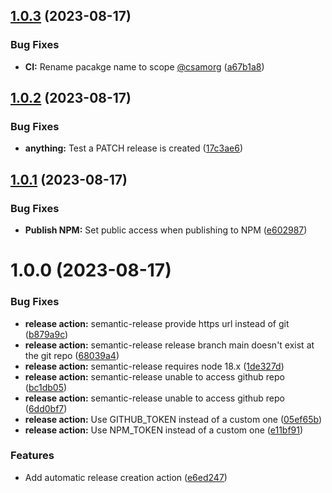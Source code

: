 ## [1.0.3](https://github.com/fredofm/node_library_example/compare/v1.0.2...v1.0.3) (2023-08-17)


### Bug Fixes

* **CI:** Rename pacakge name to scope [@csamorg](https://github.com/csamorg) ([a67b1a8](https://github.com/fredofm/node_library_example/commit/a67b1a8ad2770b522da7ffc09d684eac0e19db07))

## [1.0.2](https://github.com/fredofm/node_library_example/compare/v1.0.1...v1.0.2) (2023-08-17)


### Bug Fixes

* **anything:** Test a PATCH release is created ([17c3ae6](https://github.com/fredofm/node_library_example/commit/17c3ae60e95d6f1e2fc54727958b4834a568b989))

## [1.0.1](https://github.com/fredofm/node_library_example/compare/v1.0.0...v1.0.1) (2023-08-17)


### Bug Fixes

* **Publish NPM:** Set public access when publishing to NPM ([e602987](https://github.com/fredofm/node_library_example/commit/e60298772bfda96c05fa5b91821010826065f72a))

# 1.0.0 (2023-08-17)


### Bug Fixes

* **release action:** semantic-release provide https url instead of git ([b879a9c](https://github.com/fredofm/node_library_example/commit/b879a9c7c8cb659a0edabfdbbeb303f442ccb659))
* **release action:** semantic-release release branch main doesn't exist at the git repo ([68039a4](https://github.com/fredofm/node_library_example/commit/68039a44daff0f84e169ff5a72b95d9eda76a6f0))
* **release action:** semantic-release requires node 18.x ([1de327d](https://github.com/fredofm/node_library_example/commit/1de327d0e698ed93bacb720a5eccb29fb84b6b0f))
* **release action:** semantic-release unable to access github repo ([bc1db05](https://github.com/fredofm/node_library_example/commit/bc1db057c3fd4ab763c2ad6144404d6bfcf5f63e))
* **release action:** semantic-release unable to access github repo ([6dd0bf7](https://github.com/fredofm/node_library_example/commit/6dd0bf782337a8ae7a4cefd93f96b12f86d2a3bd))
* **release action:** Use GITHUB_TOKEN instead of a custom one ([05ef65b](https://github.com/fredofm/node_library_example/commit/05ef65b95830c396e0ebb0b07713e5f59b00f120))
* **release action:** Use NPM_TOKEN instead of a custom one ([e11bf91](https://github.com/fredofm/node_library_example/commit/e11bf912e6a9fbdbff1c7a97b3e37789d1ba0c12))


### Features

* Add automatic release creation action ([e6ed247](https://github.com/fredofm/node_library_example/commit/e6ed2479cd1a7197b1ec9e6b4258b17305c07963))
